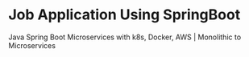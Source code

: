 # Job Application Using SpringBoot
 Java Spring Boot Microservices with k8s, Docker, AWS | Monolithic to Microservices
